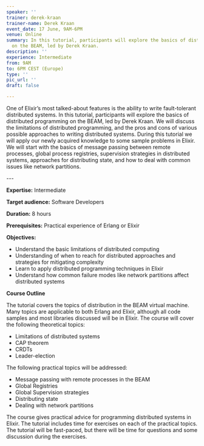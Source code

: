 ```yaml
---
speaker: ''
trainer: derek-kraan
trainer-name: Derek Kraan
event_date: 17 June, 9AM-6PM
venue: Online
summary: In this tutorial, participants will explore the basics of distributed programming
  on the BEAM, led by Derek Kraan.
description: ''
experience: Intermediate
from: 9AM
to: 6PM CEST (Europe)
type: ''
pic_url: ''
draft: false

---
```

One of Elixir’s most talked-about features is the ability to write fault-tolerant distributed systems. In this tutorial, participants will explore the basics of distributed programming on the BEAM, led by Derek Kraan. We will discuss the limitations of distributed programming, and the pros and cons of various possible approaches to writing distributed systems. During this tutorial we will apply our newly acquired knowledge to some sample problems in Elixir. We will start with the basics of message passing between remote processes, global process registries, supervision strategies in distributed systems, approaches for distributing state, and how to deal with common issues like network partitions.

\---

**Expertise:** Intermediate

**Target audience:** Software Developers

**Duration:** 8 hours

**Prerequisites:** Practical experience of Erlang or Elixir

**Objectives:**

* Understand the basic limitations of distributed computing
* Understanding of when to reach for distributed approaches and strategies for mitigating complexity
* Learn to apply distributed programming techniques in Elixir
* Understand how common failure modes like network partitions affect distributed systems

**Course Outline**

The tutorial covers the topics of distribution in the BEAM virtual machine. Many topics are applicable to both Erlang and Elixir, although all code samples and most libraries discussed will be in Elixir. The course will cover the following theoretical topics:

* Limitations of distributed systems
* CAP theorem
* CRDTs
* Leader-election

The following practical topics will be addressed:

* Message passing with remote processes in the BEAM
* Global Registries
* Global Supervision strategies
* Distributing state
* Dealing with network partitions

The course gives practical advice for programming distributed systems in Elixir. The tutorial includes time for exercises on each of the practical topics. The tutorial will be fast-paced, but there will be time for questions and some discussion during the exercises.